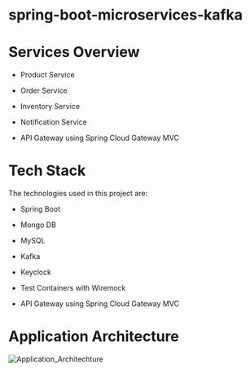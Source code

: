 # spring-boot-microservices-kafka



# Services Overview
* Product Service

* Order Service

* Inventory Service

* Notification Service

* API Gateway using Spring Cloud Gateway MVC

# Tech Stack
The technologies used in this project are:
* Spring Boot

* Mongo DB

* MySQL

* Kafka

* Keyclock

* Test Containers with Wiremock

* API Gateway using Spring Cloud Gateway MVC

# Application Architecture
![Application_Architechture](https://github.com/user-attachments/assets/77e3c5b9-deef-453d-9c2f-01e7ea9fb575)
